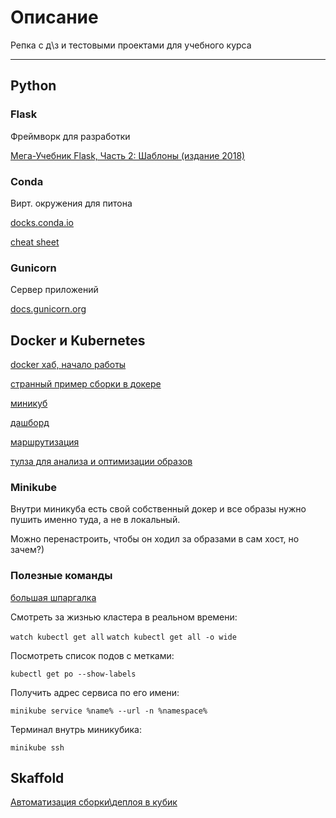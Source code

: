 # Описание

Репка с д\з и тестовыми проектами для учебного курса

---

## Python

### Flask

Фреймворк для разработки

[Мега-Учебник Flask, Часть 2: Шаблоны (издание 2018)](https://habr.com/ru/post/346340/)

### Conda

Вирт. окружения для питона

[docks.conda.io](https://docs.conda.io/projects/conda/en/latest/index.html)

[cheat sheet](./conda-cheatsheet.pdf)

### Gunicorn

Сервер приложений

[docs.gunicorn.org](https://docs.gunicorn.org/en/latest/index.html)

## Docker и Kubernetes

[docker хаб, начало работы](https://docs.docker.com/docker-hub/)

[странный пример сборки в докере](https://habr.com/ru/post/486202/)

[миникуб](https://minikube.sigs.k8s.io/docs/start/)

[дашборд](https://kubernetes.io/docs/concepts/overview/working-with-objects/kubernetes-objects/)

[маршрутизация](https://kubernetes.io/docs/concepts/services-networking/ingress/)

[тулза для анализа и оптимизации образов](https://github.com/wagoodman/dive)

### Minikube

Внутри миникуба есть свой собственный докер и все образы нужно пушить именно туда, а не в локальный.

Можно перенастроить, чтобы он ходил за образами в сам хост, но зачем?)

### Полезные команды

[большая шпаргалка](https://kubernetes.io/ru/docs/reference/kubectl/cheatsheet/)

Смотреть за жизнью кластера в реальном времени:

`watch kubectl get all`
`watch kubectl get all -o wide`

Посмотреть список подов с метками:

`kubectl get po --show-labels`

Получить адрес сервиса по его имени:

`minikube service %name% --url -n %namespace%`

Терминал внутрь миникубика:

`minikube ssh`

## Skaffold

[Автоматизация сборки\деплоя в кубик](https://skaffold.dev/)
